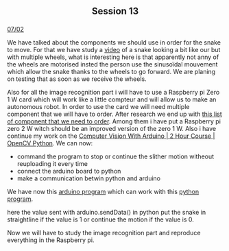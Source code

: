 ## <p align=center> Session 13
<ins>07/02</ins>

We have talked about the components we should use in order for the snake to move.
For that we have study a [video](https://www.instructables.com/Snake-Robot-1/) of a snake looking a bit like our but with multiple wheels,
what is interesting here is that apparently not anny of the wheels are motorised insted the person use the sinusoïdal mouvement which allow the snake thanks to the wheels to go forward.
We are planing on testing that as soon as we receive the wheels.

Also for all the image recognition part i will have to use a Raspberry pi Zero 1 W card which will work like a little compteur and will allow us to make an autonomous robot. In order to use the card we will need multiple component that we will have to order. After research we end up with [this list of component that we need to order](https://github.com/YOUSSNDR/PolySnake/blob/b258c2d82ef8cb8ddd8b45ca130dc0260bcdb722/Achats/Achats.md).
Among them i have put a Raspberry pi zero 2 W witch should be an improved version of the zero 1 W.
Also i have continue my work on the [Computer Vision With Arduino | 2 Hour Course | OpenCV Python](https://youtu.be/mfiRJ1qgToc).
We can now:
- command the program to stop or continue the slither motion witheout reuploading it every time
- connect the arduino board to python 
- make a communication betwin python and arduino

We have now this [arduino program](https://github.com/YOUSSNDR/PolySnake/blob/b258c2d82ef8cb8ddd8b45ca130dc0260bcdb722/programmes/servomoteurs/D%C3%A9placement/snakewalkpython-arduino/snakewalkpython-arduino.ino) which can work with this [python program](https://github.com/YOUSSNDR/PolySnake/blob/b258c2d82ef8cb8ddd8b45ca130dc0260bcdb722/programmes/Arduinocv/Output/snakewalk..py).

here the value sent with arduino.sendData() in python put the snake in straightline if the value is 1 or continue the motion if the value is 0.

Now we will have to study the image recognition part and reproduce everything in the Raspberry pi.